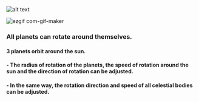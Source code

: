 ![alt text](https://i.hizliresim.com/7zrzxou.jpg)

![ezgif com-gif-maker](https://user-images.githubusercontent.com/13854886/177000519-73b26acf-eec1-499b-8255-d8fe9926408d.gif)

### All planets can rotate around themselves.
#### 3 planets orbit around the sun.

#### - The radius of rotation of the planets, the speed of rotation around the sun and the direction of rotation can be adjusted.
#### - In the same way, the rotation direction and speed of all celestial bodies can be adjusted.

 
